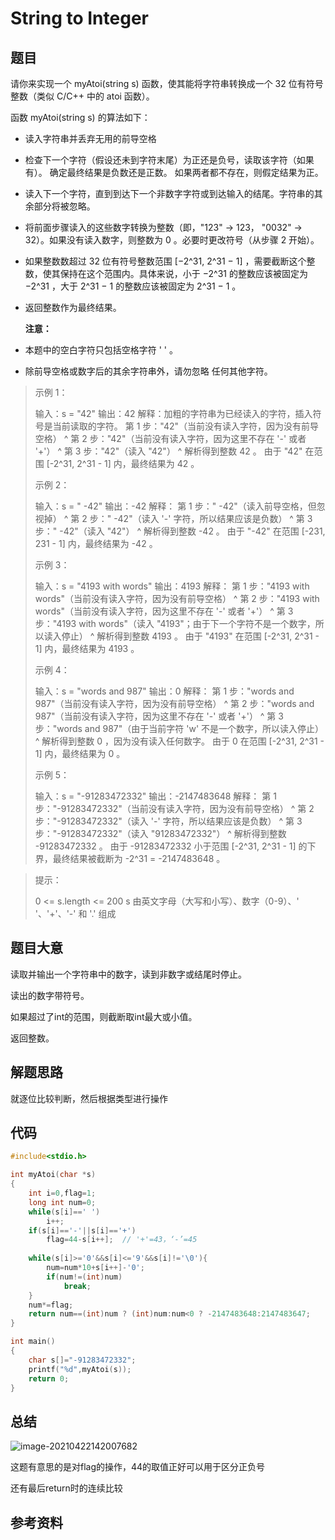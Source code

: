 # String to Integer

## 题目

请你来实现一个 myAtoi(string s) 函数，使其能将字符串转换成一个 32 位有符号整数（类似 C/C++ 中的 atoi 函数）。

函数 myAtoi(string s) 的算法如下：

+ 读入字符串并丢弃无用的前导空格

+ 检查下一个字符（假设还未到字符末尾）为正还是负号，读取该字符（如果有）。 确定最终结果是负数还是正数。 如果两者都不存在，则假定结果为正。

+ 读入下一个字符，直到到达下一个非数字字符或到达输入的结尾。字符串的其余部分将被忽略。

+ 将前面步骤读入的这些数字转换为整数（即，"123" -> 123， "0032" -> 32）。如果没有读入数字，则整数为 0 。必要时更改符号（从步骤 2 开始）。

+ 如果整数数超过 32 位有符号整数范围 [−2^31,  2^31 − 1] ，需要截断这个整数，使其保持在这个范围内。具体来说，小于 −2^31 的整数应该被固定为 −2^31 ，大于 2^31 − 1 的整数应该被固定为 2^31 − 1 。

+ 返回整数作为最终结果。

  **注意：**

+ 本题中的空白字符只包括空格字符 ' ' 。
+ 除前导空格或数字后的其余字符串外，请勿忽略 任何其他字符。



>示例 1：
>
>输入：s = "42"
>输出：42
>解释：加粗的字符串为已经读入的字符，插入符号是当前读取的字符。
>第 1 步："42"（当前没有读入字符，因为没有前导空格）
>         ^
>第 2 步："42"（当前没有读入字符，因为这里不存在 '-' 或者 '+'）
>         ^
>第 3 步："42"（读入 "42"）
>           ^
>解析得到整数 42 。
>由于 "42" 在范围 [-2^31, 2^31 - 1] 内，最终结果为 42 。
>
>
>
>示例 2：
>
>输入：s = "   -42"
>输出：-42
>解释：
>第 1 步："   -42"（读入前导空格，但忽视掉）
>            ^
>第 2 步："   -42"（读入 '-' 字符，所以结果应该是负数）
>             ^
>第 3 步："   -42"（读入 "42"）
>               ^
>解析得到整数 -42 。
>由于 "-42" 在范围 [-231, 231 - 1] 内，最终结果为 -42 。
>
>
>
>示例 3：
>
>输入：s = "4193 with words"
>输出：4193
>解释：
>第 1 步："4193 with words"（当前没有读入字符，因为没有前导空格）
>         ^
>第 2 步："4193 with words"（当前没有读入字符，因为这里不存在 '-' 或者 '+'）
>         ^
>第 3 步："4193 with words"（读入 "4193"；由于下一个字符不是一个数字，所以读入停止）
>             ^
>解析得到整数 4193 。
>由于 "4193" 在范围 [-2^31, 2^31 - 1] 内，最终结果为 4193 。
>
>
>
>示例 4：
>
>输入：s = "words and 987"
>输出：0
>解释：
>第 1 步："words and 987"（当前没有读入字符，因为没有前导空格）
>         ^
>第 2 步："words and 987"（当前没有读入字符，因为这里不存在 '-' 或者 '+'）
>         ^
>第 3 步："words and 987"（由于当前字符 'w' 不是一个数字，所以读入停止）
>         ^
>解析得到整数 0 ，因为没有读入任何数字。
>由于 0 在范围 [-2^31, 2^31 - 1] 内，最终结果为 0 。
>
>
>
>示例 5：
>
>输入：s = "-91283472332"
>输出：-2147483648
>解释：
>第 1 步："-91283472332"（当前没有读入字符，因为没有前导空格）
>         ^
>第 2 步："-91283472332"（读入 '-' 字符，所以结果应该是负数）
>          ^
>第 3 步："-91283472332"（读入 "91283472332"）
>                     ^
>解析得到整数 -91283472332 。
>由于 -91283472332 小于范围 [-2^31, 2^31 - 1] 的下界，最终结果被截断为 -2^31 = -2147483648 。



> 提示：
>
> 0 <= s.length <= 200
> s 由英文字母（大写和小写）、数字（0-9）、' '、'+'、'-' 和 '.' 组成
>

## 题目大意

读取并输出一个字符串中的数字，读到非数字或结尾时停止。

读出的数字带符号。

如果超过了int的范围，则截断取int最大或小值。

返回整数。

## 解题思路

就逐位比较判断，然后根据类型进行操作

## 代码

```c
#include<stdio.h>

int myAtoi(char *s)
{
    int i=0,flag=1;
    long int num=0;
    while(s[i]==' ')
        i++;
    if(s[i]=='-'||s[i]=='+')
        flag=44-s[i++];  // '+'=43，‘-’=45
    
    while(s[i]>='0'&&s[i]<='9'&&s[i]!='\0'){
        num=num*10+s[i++]-'0';
        if(num!=(int)num)
            break;
    }
    num*=flag;
    return num==(int)num ? (int)num:num<0 ? -2147483648:2147483647;
}

int main()
{
    char s[]="-91283472332";
    printf("%d",myAtoi(s));
    return 0;
}
```



## 总结

![image-20210422142007682](C:\Users\乔翯\AppData\Roaming\Typora\typora-user-images\image-20210422142007682.png)

这题有意思的是对flag的操作，44的取值正好可以用于区分正负号

还有最后return时的连续比较



## 参考资料

